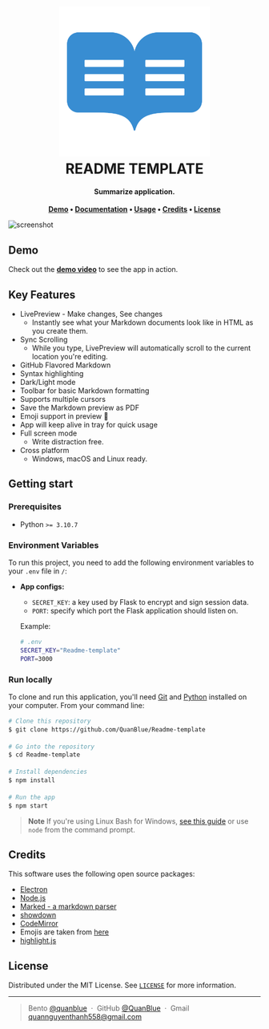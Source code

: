 <h1 align="center">
  <br>
  <img src="./assets/readme-icon.png" alt="icon" width="300"></img>
  <br>
  <b>README TEMPLATE</b>
  <br>
</h1>

<h4 align="center">Summarize application.</h4>

<p align="center">
  <b>
    <a href="#demo">Demo</a> •
    <a href="#documentation">Documentation</a> •
    <a href="#usage">Usage</a> •
    <a href="#credits">Credits</a> •
    <a href="#license">License</a>
  </b>
</p>

![screenshot](https://raw.githubusercontent.com/amitmerchant1990/electron-markdownify/master/app/img/markdownify.gif)

## Demo

Check out the [**demo video**](https://www.youtube.com/channel/UCALhAytLBhmG2un43YxU4mw) to see the app in action.

## Key Features

-  LivePreview - Make changes, See changes
   -  Instantly see what your Markdown documents look like in HTML as you create them.
-  Sync Scrolling
   -  While you type, LivePreview will automatically scroll to the current location you're editing.
-  GitHub Flavored Markdown
-  Syntax highlighting
-  Dark/Light mode
-  Toolbar for basic Markdown formatting
-  Supports multiple cursors
-  Save the Markdown preview as PDF
-  Emoji support in preview :tada:
-  App will keep alive in tray for quick usage
-  Full screen mode
   -  Write distraction free.
-  Cross platform
   -  Windows, macOS and Linux ready.

## Getting start

### Prerequisites

-  Python `>= 3.10.7`

### Environment Variables

To run this project, you need to add the following environment variables to your `.env` file in `/`:

-  **App configs:**

   -  `SECRET_KEY`: a key used by Flask to encrypt and sign session data.
   -  `PORT`: specify which port the Flask application should listen on.

   Example:

   ```sh
   # .env
   SECRET_KEY="Readme-template"
   PORT=3000
   ```

### Run locally

To clone and run this application, you'll need [Git](https://git-scm.com) and [Python](https://www.python.org/downloads/) installed on your computer. From your command line:

```bash
# Clone this repository
$ git clone https://github.com/QuanBlue/Readme-template

# Go into the repository
$ cd Readme-template

# Install dependencies
$ npm install

# Run the app
$ npm start
```

> **Note**
> If you're using Linux Bash for Windows, [see this guide](https://www.howtogeek.com/261575/how-to-run-graphical-linux-desktop-applications-from-windows-10s-bash-shell/) or use `node` from the command prompt.

## Credits

This software uses the following open source packages:

-  [Electron](http://electron.atom.io/)
-  [Node.js](https://nodejs.org/)
-  [Marked - a markdown parser](https://github.com/chjj/marked)
-  [showdown](http://showdownjs.github.io/showdown/)
-  [CodeMirror](http://codemirror.net/)
-  Emojis are taken from [here](https://github.com/arvida/emoji-cheat-sheet.com)
-  [highlight.js](https://highlightjs.org/)

## License

Distributed under the MIT License. See <a href="./LICENSE">`LICENSE`</a> for more information.

---

> Bento [@quanblue](https://bento.me/quanblue) &nbsp;&middot;&nbsp;
> GitHub [@QuanBlue](https://github.com/QuanBlue) &nbsp;&middot;&nbsp; Gmail quannguyenthanh558@gmail.com
